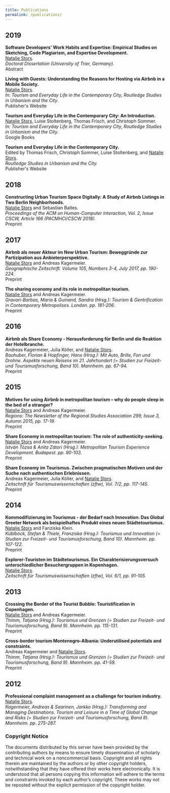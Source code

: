 ```yaml
---
title: Publications
permalink: /publications/
---
```


## 2019

**Software Developers’ Work Habits and Expertise: Empirical Studies on Sketching, Code Plagiarism, and Expertise Development.**<br/>
<u>Natalie Stors</u>.<br/>
*Doctoral Dissertation (University of Trier, Germany).*<br/>
<a href="/assets/pdf/diss-abstract.pdf" target="_blank" style="color: inherit; text-decoration: none;"><i class="far fa-fw fa-file-pdf" aria-hidden="true"></i> Abstract</a>

**Living with Guests: Understanding the Reasons for Hosting via Airbnb in a Mobile Society.**<br/>
<u>Natalie Stors</u>.<br/>
*In: Tourism and Everyday Life in the Contemporary City, Routledge Studies in Urbanism and the City.*<br/>
<a href="https://www.routledge.com/Tourism-and-Everyday-Life-in-the-Contemporary-City-1st-Edition/Frisch-Sommer-Stoltenberg-Stors/p/book/9781138580725#" target="_blank" style="color: inherit; text-decoration: none;"><i class="fas fa-fw fa-external-link-alt" aria-hidden="true"></i> Publisher's Website</a>

**Tourism and Everyday Life in the Contemporary City: An Introduction.**<br/>
<u>Natalie Stors</u>, Luise Stoltenberg, Thomas Frisch, and Christoph Sommer.<br/>
*In: Tourism and Everyday Life in the Contemporary City, Routledge Studies in Urbanism and the City.*<br/>
<a href="https://books.google.de/books?id=88uGDwAAQBAJ&lpg=PP1&dq=Tourism%20and%20Everyday%20Life%20in%20the%20Contemporary%20City&pg=PT17#v=onepage&q&f=false" target="_blank" style="color: inherit; text-decoration: none;"><i class="fas fa-fw fa-external-link-alt" aria-hidden="true"></i> Google Books</a>

**Tourism and Everyday Life in the Contemporary City.**<br/>
Edited by Thomas Frisch, Christoph Sommer, Luise Stoltenberg, and <u>Natalie Stors</u>.<br/>
*Routledge Studies in Urbanism and the City.*<br/>
<a href="https://www.routledge.com/Tourism-and-Everyday-Life-in-the-Contemporary-City-1st-Edition/Frisch-Sommer-Stoltenberg-Stors/p/book/9781138580725#" target="_blank" style="color: inherit; text-decoration: none;"><i class="fas fa-fw fa-external-link-alt" aria-hidden="true"></i> Publisher's Website</a>

## 2018

<a name="cscw18-airbnb"></a>
**Constructing Urban Tourism Space Digitally: A Study of Airbnb Listings in Two Berlin Neighborhoods.**<br/>
<u>Natalie Stors</u> and <a href="http://sbaltes.com" target="_blank" style="color: inherit; text-decoration: none;">Sebastian Baltes</a>.<br/>
*Proceedings of the ACM on Human-Computer Interaction, Vol. 2, Issue CSCW, Article 166 (PACMHCI/CSCW 2018).*<br/>
<a href="/assets/pdf/cscw18-airbnb.pdf" target="_blank" style="color: inherit; text-decoration: none;"><i class="far fa-fw fa-file-pdf" aria-hidden="true"></i> Preprint</a>

## 2017

**Airbnb als neuer Akteur im New Urban Tourism: Beweggründe zur Partizipation aus Anbieterperspektive.**<br/>
<u>Natalie Stors</u> and Andreas Kagermeier.<br/>
*Geographische Zeitschrift. Volume 105, Numbers 3-4, July 2017, pp. 190-224.*<br/>
<a href="/assets/pdf/gz17-airbnb-new-urban-tourism.pdf" target="_blank" style="color: inherit; text-decoration: none;"><i class="far fa-fw fa-file-pdf" aria-hidden="true"></i> Preprint</a>

**The sharing economy and its role in metropolitan tourism.**<br/>
<u>Natalie Stors</u> and Andreas Kagermeier.<br/>
*Gravari-Barbas, Maria & Guinand, Sandra (Hrsg.): Tourism & Gentrification in Contemporary Metropolises. London. pp. 181-206.*<br/>
<a href="/assets/pdf/tgcm17-sharing-economy-metropolitan-tourism.pdf" target="_blank" style="color: inherit; text-decoration: none;"><i class="far fa-fw fa-file-pdf" aria-hidden="true"></i> Preprint</a>

## 2016

**Airbnb als Share Economy - Herausforderung für Berlin und die Reaktion der Hotelbranche.**<br/>
Andreas Kagermeier, Julia Köller, and <u>Natalie Stors</u>.<br/>
*Bauhuber, Florian & Hopfinger, Hans (Hrsg.): Mit Auto, Brille, Fon und Drohne. Aspekte neuen Reisens im 21. Jahrhundert (= Studien zur Freizeit- und Tourismusforschung, Band 10). Mannheim. pp. 67-94.*<br/>
<a href="/assets/pdf/sft16-airbnb-share-economy.pdf" target="_blank" style="color: inherit; text-decoration: none;"><i class="far fa-fw fa-file-pdf" aria-hidden="true"></i> Preprint</a>

## 2015

**Motives for using Airbnb in metropolitan tourism – why do people sleep in the bed of a stranger?**<br/>
<u>Natalie Stors</u> and Andreas Kagermeier.<br/>
*Regions: The Newsletter of the Regional Studies Association 299, Issue 3, Autumn 2015, pp. 17-19.*<br/>
<a href="/assets/pdf/rsa15-airbnb-motives.pdf" target="_blank" style="color: inherit; text-decoration: none;"><i class="far fa-fw fa-file-pdf" aria-hidden="true"></i> Preprint</a>

**Share Economy in metropolitan tourism: The role of authenticity-seeking.**<br/>
<u>Natalie Stors</u> and Andreas Kagermeier.<br/>
*István Tózsa & Anita Zátori (Hrsg.): Metropolitan Tourism Experience Development. Budapest. pp. 90-103.*<br/>
<a href="/assets/pdf/mted15-share-economy-metropolitan tourism.pdf" target="_blank" style="color: inherit; text-decoration: none;"><i class="far fa-fw fa-file-pdf" aria-hidden="true"></i> Preprint</a>

**Share Economy im Tourismus. Zwischen pragmatischen Motiven und der Suche nach authentischen Erlebnissen.**<br/>
Andreas Kagermeier, Julia Köller, and <u>Natalie Stors</u>.<br/>
*Zeitschrift für Tourismuswissenschaften (zftw), Vol. 7/2, pp. 117-145.*<br/>
<a href="/assets/pdf/zftw15-share-economy-tourism.pdf" target="_blank" style="color: inherit; text-decoration: none;"><i class="far fa-fw fa-file-pdf" aria-hidden="true"></i> Preprint</a>

## 2014

**Kommodifizierung im Tourismus - der Bedarf nach Innovation: Das Global Greeter Network als beispielhaftes Produkt eines neuen Städtetourismus.**<br/>
<u>Natalie Stors</u> and Fanziska Klein.<br/>
*Küblböck, Stefan & Thiele, Franziska (Hrsg.): Tourismus und Innovation (= Studien zur Freizeit- und Tourismusforschung, Band 10). Mannheim. pp. 107-122.*<br/>
<a href="/assets/pdf/sft14-global-greeter-network.pdf" target="_blank" style="color: inherit; text-decoration: none;"><i class="far fa-fw fa-file-pdf" aria-hidden="true"></i> Preprint</a>

**Explorer-Touristen im Städtetourismus. Ein Charakterisierungsversuch unterschiedlicher Besuchergruppen in Kopenhagen.**<br/>
<u>Natalie Stors</u>.<br/>
*Zeitschrift für Tourismuswissenschaften (zftw), Vol. 6/1, pp. 91-105.*<br/>

## 2013

**Crossing the Border of the Tourist Bubble: Touristification in Copenhagen.**<br/>
<u>Natalie Stors</u> and Andreas Kagermeier.<br/>
*Thimm, Tatjana (Hrsg.): Tourismus und Grenzen (= Studien zur Freizeit- und Tourismusforschung, Band 9). Mannheim. pp. 115-131.*<br/>
<a href="/assets/pdf/sft13-touristification-copenhagen.pdf" target="_blank" style="color: inherit; text-decoration: none;"><i class="far fa-fw fa-file-pdf" aria-hidden="true"></i> Preprint</a>

**Cross-border tourism Montenegro-Albania: Underutilised potentials and constraints.**<br/>
Andreas Kagermeier and <u>Natalie Stors</u>.<br/>
*Thimm, Tatjana (Hrsg.): Tourismus und Grenzen (= Studien zur Freizeit- und Tourismusforschung, Band 9). Mannheim. pp. 41-59.*<br/>
<a href="/assets/pdf/sft13-cross-border-tourism.pdf" target="_blank" style="color: inherit; text-decoration: none;"><i class="far fa-fw fa-file-pdf" aria-hidden="true"></i> Preprint</a>

## 2012

**Professional complaint management as a challenge for tourism industry.**<br/>
<u>Natalie Stors</u>.<br/>
*Kagermeier, Andreas & Saarinen, Jarkko (Hrsg.): Transforming and Managing Destinations. Tourism and Leisure in a Time of Global Change and Risks (= Studien zur Freizeit- und Tourismusforschung, Band 8). Mannheim. pp. 275-287.*<br/>

### Copyright Notice

The documents distributed by this server have been provided by the contributing authors by means to ensure timely dissemination of scholarly and technical work on a noncommercial basis. Copyright and all rights therein are maintained by the authors or by other copyright holders, notwithstanding that they have offered their works here electronically. It is understood that all persons copying this information will adhere to the terms and constraints invoked by each author’s copyright. These works may not be reposted without the explicit permission of the copyright holder.
